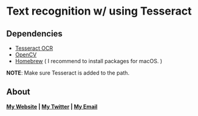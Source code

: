 # Text recognition w/ using Tesseract
##  Dependencies

   * [Tesseract OCR](https://pypi.org/project/pytesseract/)
   * [OpenCV](https://pypi.org/project/opencv-python/)
   * [Homebrew](https://docs.brew.sh/Installation) ( I recommend to install packages for macOS. )

**NOTE**: Make sure Tesseract is added to the path. 
   
   <b><b><b><b>
##  About

[My Website](http://yusufgurel.site) | [My Twitter](https://twitter.com/itisgurel) | [My Email](mailto:yusufgurel@outlook.com)


